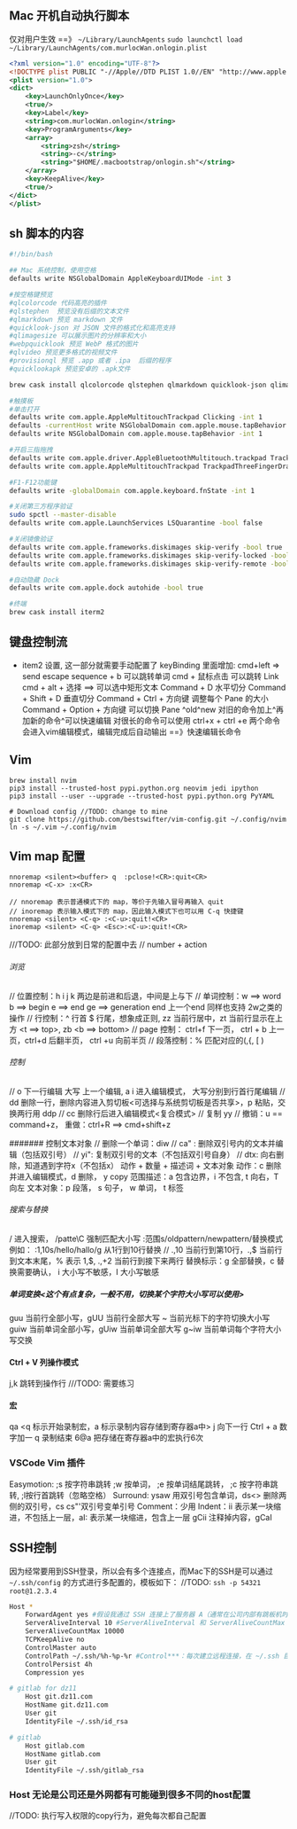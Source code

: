 
## Mac 开机自动执行脚本
仅对用户生效 ==》  `~/Library/LaunchAgents`
`sudo launchctl load ~/Library/LaunchAgents/com.murlocWan.onlogin.plist`
```xml 模板
<?xml version="1.0" encoding="UTF-8"?>
<!DOCTYPE plist PUBLIC "-//Apple//DTD PLIST 1.0//EN" "http://www.apple.com/DTDs/PropertyList-1.0.dtd">
<plist version="1.0">
<dict>
    <key>LaunchOnlyOnce</key>
    <true/>
    <key>Label</key>
    <string>com.murlocWan.onlogin</string>
    <key>ProgramArguments</key>
    <array>
        <string>zsh</string>
        <string>-c</string>
        <string>"$HOME/.macbootstrap/onlogin.sh"</string>
    </array>
    <key>KeepAlive</key>
    <true/>
</dict>
</plist>
```

## sh 脚本的内容
```sh
#!/bin/bash

## Mac 系统控制，使用空格
defaults write NSGlobalDomain AppleKeyboardUIMode -int 3

#按空格键预览
#qlcolorcode 代码高亮的插件
#qlstephen  预览没有后缀的文本文件
#qlmarkdown 预览 markdown 文件
#quicklook-json 对 JSON 文件的格式化和高亮支持
#qlimagesize 可以展示图片的分辨率和大小
#webpquicklook 预览 WebP 格式的图片
#qlvideo 预览更多格式的视频文件
#provisionql 预览 .app 或者 .ipa  后缀的程序
#quicklookapk 预览安卓的 .apk文件

brew cask install qlcolorcode qlstephen qlmarkdown quicklook-json qlimagesize webpquicklook qlvideo provisionql quicklookapk

#触摸板
#单击打开
defaults write com.apple.AppleMultitouchTrackpad Clicking -int 1
defaults -currentHost write NSGlobalDomain com.apple.mouse.tapBehavior -int 1
defaults write NSGlobalDomain com.apple.mouse.tapBehavior -int 1

#开启三指拖拽
defaults write com.apple.driver.AppleBluetoothMultitouch.trackpad TrackpadThreeFingerDrag -bool true
defaults write com.apple.AppleMultitouchTrackpad TrackpadThreeFingerDrag -bool true

#F1-F12功能键
defaults write -globalDomain com.apple.keyboard.fnState -int 1

#关闭第三方程序验证
sudo spctl --master-disable
defaults write com.apple.LaunchServices LSQuarantine -bool false

#关闭镜像验证
defaults write com.apple.frameworks.diskimages skip-verify -bool true
defaults write com.apple.frameworks.diskimages skip-verify-locked -bool true
defaults write com.apple.frameworks.diskimages skip-verify-remote -bool true

#自动隐藏 Dock
defaults write com.apple.dock autohide -bool true

#终端
brew cask install iterm2
```

## 键盘控制流
* item2 设置, 这一部分就需要手动配置了
keyBinding 里面增加: cmd+left => send escape sequence + b 可以跳转单词
cmd + 鼠标点击 可以跳转 Link
cmd + alt + 选择 ==> 可以选中矩形文本
Command + D   水平切分
Command + Shift + D 垂直切分
Command + Ctrl + 方向键  调整每个 Pane 的大小
Command + Option + 方向键 可以切换 Pane
^old^new  对旧的命令加上^再加新的命令^可以快速编辑
对很长的命令可以使用 ctrl+x + ctrl +e 两个命令会进入vim编辑模式，编辑完成后自动输出  ==》快速编辑长命令

## Vim
```
brew install nvim
pip3 install --trusted-host pypi.python.org neovim jedi ipython
pip3 install --user --upgrade --trusted-host pypi.python.org PyYAML

# Download config //TODO: change to mine
git clone https://github.com/bestswifter/vim-config.git ~/.config/nvim
ln -s ~/.vim ~/.config/nvim
```

## Vim map 配置
```
nnoremap <silent><buffer> q  :pclose!<CR>:quit<CR>
nnoremap <C-x> :x<CR>
​
// nnoremap 表示普通模式下的 map，等价于先输入冒号再输入 quit
// inoremap 表示输入模式下的 map，因此输入模式下也可以用 C-q 快捷键
nnoremap <silent> <C-q> :<C-u>:quit!<CR>
inoremap <silent> <C-q> <Esc>:<C-u>:quit!<CR>
```

///TODO: 此部分放到日常的配置中去
// number + action
###### 浏览 
// 位置控制：h i j k 两边是前进和后退，中间是上与下 
// 单词控制：w ==> word b ==> begin e ==> end ge ==> generation end 上一个end 同样也支持 2w之类的操作
// 行控制：^ 行首 $ 行尾，想象成正则, zz 当前行居中，zt 当前行显示在上方 <t ==> top>, zb <b ==> bottom>
// page 控制： ctrl+f 下一页， ctrl + b 上一页，ctrl+d 后翻半页， ctrl +u 向前半页
// 段落控制：% 匹配对应的(,{, [ )

###### 控制
// o 下一行编辑 大写 上一个编辑, a i 进入编辑模式， 大写分别到行首行尾编辑
// dd 删除一行，删除内容进入剪切板<可选择与系统剪切板是否共享>，p <parse> 粘贴，交换两行用 ddp
// cc 删除行后进入编辑模式<复合模式> 
// 复制 yy <yank>
// 撤销：u == command+z， 重做：ctrl+R ==> cmd+shift+z 

####### 控制文本对象
// 删除一个单词：diw
// ca" : 删除双引号内的文本并编辑（包括双引号）
// yi": 复制双引号的文本（不包括双引号自身）
// dtx: 向右删除，知道遇到字符x（不包括x）
动作 + 数量 + 描述词 + 文本对象
动作：c 删除并进入编辑模式，d 删除， y copy
范围描述：a 包含边界<around>，i 不包含<ignore>, t 向右，T 向左
文本对象：p 段落， s 句子， w 单词， t 标签 

###### 搜索与替换
/ 进入搜索， /patte\C 强制匹配大小写
:范围s/oldpattern/newpattern/替换模式 例如： :1,10s/hello/hallo/g 从1行到10行替换
// .,10 当前行到第10行，.,$ 当前行到文本末尾，% 表示 1,$, .,+2 当前行到接下来两行
替换标示：g 全部替换，c 替换需要确认， i 大小写不敏感，I 大小写敏感

##### 单词变换<这个有点复杂，一般不用，切换某个字符大小写可以使用>
guu 当前行全部小写，gUU 当前行全部大写
~ 当前光标下的字符切换大小写 
guiw 当前单词全部小写，gUiw 当前单词全部大写
g~iw 当前单词每个字符大小写交换

#### Ctrl + V 列操作模式
j,k 跳转到操作行 ///TODO: 需要练习

#### 宏
qa <q 标示开始录制宏，a 标示录制内容存储到寄存器a中>
j 向下一行
Ctrl + a 数字加一
q 录制结束
6@a 把存储在寄存器a中的宏执行6次

### VSCode Vim 插件
Easymotion: ;s 按字符串跳转 ;w 按单词， ;e 按单词结尾跳转， ;c 按字符串跳转, ;l按行首跳转（忽略空格）
Surround: ysaw 用双引号包含单词，ds<> 删除两侧的双引号，cs <old-char> <new char> cs"'双引号变单引号
Comment：少用
Indent：ii 表示某一块缩进，不包括上一层，aI: 表示某一块缩进，包含上一层
gCii 注释掉内容，gCaI

## SSH控制
因为经常要用到SSH登录，所以会有多个连接点，而Mac下的SSH是可以通过 `~/.ssh/config` 的方式进行多配置的，模板如下：  //TODO:
`ssh -p 54321 root@1.2.3.4`
```sh  .ssh/config
Host *
	ForwardAgent yes #假设我通过 SSH 连接上了服务器 A（通常在公司内部有跳板机时格外有用），又从服务器 A 连接到服务器 B，如果将 ForwardAgent 配置为 YES，在两台服务器之间传输数据就不会经过本机
	ServerAliveInterval 10 #ServerAliveInterval 和 ServerAliveCountMax：表示客户端定期向服务端发送心跳包，使得服务端不会断开 SSH  的连接。这里表示 10 秒发一次，发 1W 次
	ServerAliveCountMax 10000
	TCPKeepAlive no
	ControlMaster auto
	ControlPath ~/.ssh/%h-%p-%r #Control***：每次建立远程连接，在 ~/.ssh 目录下都会建立一个 socket 文件。这三个配置连用，表示缓存 socket 文件，并保留 4 小时，这样可以加快下次连接的速度
	ControlPersist 4h
	Compression yes

# gitlab for dz11
    Host git.dz11.com
    HostName git.dz11.com
    User git
    IdentityFile ~/.ssh/id_rsa

# gitlab
    Host gitlab.com
    HostName gitlab.com
    User git
    IdentityFile ~/.ssh/gitlab_rsa
```


### Host 无论是公司还是外网都有可能碰到很多不同的host配置
//TODO: 执行写入权限的copy行为，避免每次都自己配置


